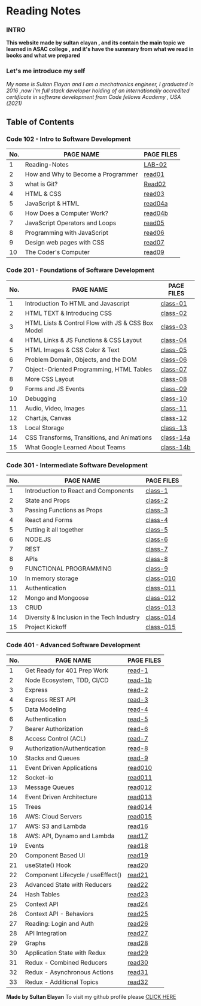 # Reading Notes

### INTRO 

**This website made by sultan elayan , and its contain the main topic we learned in ASAC college , and it's have the summary from what we read in books and what we prepared**

### Let's me introduce my self 

_My name is Sultan Elayan and I am a mechatronics engineer, I graduated in 2016 ,now i'm full stack developer holding of an internationally accredited certificate in software development from Code fellows Academy , USA (2021)_
## Table of Contents

### Code 102 - Intro to Software Development

No. | PAGE NAME | PAGE FILES
----|-----------|-----
1|Reading-Notes|[LAB-02](LAB-02.md)
2|How and Why to Become a Programmer|[read01](read01.md)
3|what is Git?|[Read02](Read02.md)
4|HTML & CSS|[read03](read03.md)
5|JavaScript & HTML|[read04a](read04a.md)
6|How Does a Computer Work?|[read04b](read04b.md)
7|JavaScript Operators and Loops|[read05](read05.md)
8|Programming with JavaScript|[read06](read06.md)
9|Design web pages with CSS|[read07](read07.md)
10|The Coder's Computer|[read09](read09.md)

 


### Code 201 - Foundations of Software Development

No. | PAGE NAME | PAGE FILES
----|-----------|-----
1|Introduction To HTML and Javascript|[class-01](class-01.md)
2|HTML TEXT & Introducing CSS|[class-02](class-02.md)
3|HTML Lists & Control Flow with JS & CSS Box Model|[class-03](class-03.md)
4|HTML Links & JS Functions & CSS Layout|[class-04](class-04.md)
5|HTML Images & CSS Color & Text|[class-05](class-05.md)
6|Problem Domain, Objects, and the DOM|[class-06](class-06.md)
7|Object-Oriented Programming, HTML Tables|[class-07](class-07.md)
8|More CSS Layout|[class-08](class-08.md)
9|Forms and JS Events|[class-09](class-09.md)
10|Debugging|[class-10](class-10.md)
11|Audio, Video, Images|[class-11](class-11.md)
12|Chart.js, Canvas|[class-12](class-12.md)
13| Local Storage|[class-13](class-13.md)
14| CSS Transforms, Transitions, and Animations|[class-14a](class-14a.md)
15|What Google Learned About Teams|[class-14b](class-14b.md)

### Code 301 - Intermediate Software Development

No. | PAGE NAME | PAGE FILES
----|-----------|-----
1|Introduction to React and Components|[class-1](class-1.md)
2|State and Props|[class-2](class-2.md)
3|Passing Functions as Props|[class-3](class-3.md)
4|React and Forms|[class-4](class-4.md)
5|Putting it all together|[class-5](class-5.md)
6|NODE.JS|[class-6](class-6.md)
7|REST|[class-7](class-7.md)
8|APIs|[class-8](class-8.md)
9|FUNCTIONAL PROGRAMMING|[class-9](class-9.md)
10|In memory storage|[class-010](class-010.md)
11|Authentication|[class-011](class-011.md)
12|Mongo and Mongoose|[class-012](class-012.md)
13| CRUD |[class-013](class-013.md)
14| Diversity & Inclusion in the Tech Industry |[class-014](class-014.md)
15|Project Kickoff|[class-015](class-015.md)

### Code 401 - Advanced Software Development

No. | PAGE NAME | PAGE FILES
----|-----------|-----
1|Get Ready for 401 Prep Work|[read-1](read-1.md)
2| Node Ecosystem, TDD, CI/CD|[read-1b](read-1b.md)
3| Express|[read-2](read-2.md)
4| Express REST API|[read-3](read-3.md)
5| Data Modeling|[read-4](read-4.md)
6| Authentication|[read-5](read-5.md)
7| Bearer Authorization|[read-6](read-6.md)
8|  Access Control (ACL) |[read-7](read-7.md)
9|  Authorization/Authentication |[read-8](read-8.md)
10| Stacks and Queues |[read-9](read-9.md)
11|Event Driven Applications|[read010](read10.md)
12|Socket-io |[read011](read11.md)
13|Message Queues |[read012](read12.md)
14| Event Driven Architecture |[read013](read13.md)
15| Trees |[read014](read14.md)
16| AWS: Cloud Servers |[read015](read15.md)
17| AWS: S3 and Lambda |[read16](read16.md)
18|  AWS: API, Dynamo and Lambda |[read17](read17.md)
19|  Events |[read18](read18.md)
20|  Component Based UI |[read19](read19.md)
21|  useState() Hook  |[read20](read20.md)
22|  Component Lifecycle / useEffect()  |[read21](read21.md)
23| Advanced State with Reducers |[read22](read22.md)
24| Hash Tables |[read23](read23.md)
25| Context API |[read24](read24.md)
26| Context API - Behaviors |[read25](read25.md)
27| Reading: Login and Auth |[read26](read26.md)
28|  API Integration|[read27](read27.md)
29|  Graphs|[read28](read28.md)
30|  Application State with Redux|[read29](read29.md)
31|  Redux - Combined Reducers|[read30](read30.md)
32|   Redux - Asynchronous Actions|[read31](read31.md)
33|  Redux - Additional Topics|[read32](read32.md)



**Made by Sultan Elayan**
To visit my github profile please [CLICK HERE](https://github.com/sultan-elayan)
